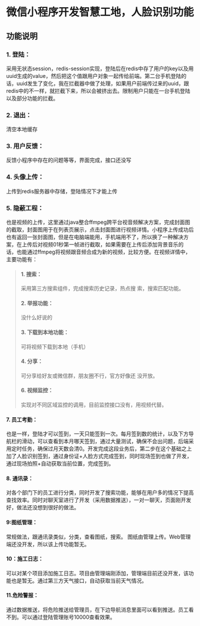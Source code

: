# 微信小程序开发智慧工地，人脸识别功能
## 功能说明
### 1.	登陆：
采用无状态session，redis-session实现，登陆后在redis中存了用户的key以及用uuid生成的value，然后把这个值跟用户对象一起传给前端。第二台手机登陆的话，uuid发生了变化，我在拦截器中做了处理，如果用户前端传过来的uuid，跟redis中的不一样，就拦截下来，所以会被挤出去。限制用户只能在一台手机登陆以及部分功能的拦截。
### 2.	退出：
清空本地缓存
### 3.	用户反馈：
反馈小程序中存在的问题等等，界面完成，接口还没写
### 4.	头像上传：
上传到redis服务器中存储，登陆情况下才能上传
### 5.	隐蔽工程：
也是视频的上传，这里通过java整合ffmpeg跨平台视音频解决方案，完成封面图的截取，封面图用于在列表页展示，点击封面图进行视频详情。小程序上传成功后也有返回一张封面图，但是在电脑端能用，手机端用不了，所以换了一种解决方案，在上传后对视频01秒第一帧进行截取，如果需要在上传后添加背景音乐的话，也能通过ffmpeg将视频跟音频合成为新的视频，比较方便。在视频详情中，主要功能有：
>  #### 1.	搜索：
>  采用第三方搜索组件，完成搜索历史记录，热点搜	索，搜索匹配功能。
>  #### 2.	举报功能：
>  没什么好说的
>  #### 3.	下载到本地功能：
>  可将视频下载到本地（手机）
>  #### 4.	分享：
>  可分享给好友或微信群，朋友圈不行，官方好像还		没开放。
>  #### 6.	视频监控：
>  实现对不同区域监控的调用，目前监控接口没有，用视频代替。
  #### 7.	员工考勤：
  也是一样，登陆才可以签到，一天只能签到一次。每月签到数的统计，以及下方导航栏的滑动，可以查看到本月哪天签到，通过大量测试，确保不会出问题，后端采用定时任务，确保过月天数会清0。开发完成这段业务后，第二步在这个基础之上加了人脸识别签到，通过身份证+人脸方式完成签到，同时现场签到也做了开发，通过现场拍照+自动获取当前位置，完成签到。
  #### 8.	通讯录：
  对各个部门下的员工进行分类，同时开发了搜索功能，能够在用户多的情况下提高查找效率。同时对聊天室进行了开发（采用数据推送），一对一聊天，页面刚开发好，做法还没想到很好的做法。
  #### 9:图纸管理：
  常规做法，跟通讯录类似，分类，查看图纸，搜索。
  图纸由管理上传。Web管理端还没开发，所以该上传功能暂无。
  #### 10：施工日志：
  可以对某个项目添加施工日志。项目由管理端刚添加，管理端目前还没开发，该功能也是暂无。通过第三方天气接口，自动获取当前天气情况。
  #### 11.危险警报：
  通过数据推送，将危险推送给管理员，在下边导航消息里面可以看到推送。员工看不到。可以通过登陆管理账号10000查看效果。
